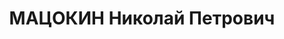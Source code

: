 ---
title: МАЦОКИН Николай Петрович
description: 'Род. в 1886, Киев, русский, обр.: высшее, б/п. Проживал: Москва, ул.
  Матросская Тишина, д. 23/7, кв. 72. Преподаватель иностранного языка в Московском
  энергетическом институте им.Молотова.

  Арестован 26.07.1937. Обв.: шпионаж. Приговор: ВК ВС СССР, 08.10.1937 – ВМН. Расстрелян
  08.10.1937, г.Москва.

  Реабилитирован Прокуратурой РФ 18.05.1992'
---